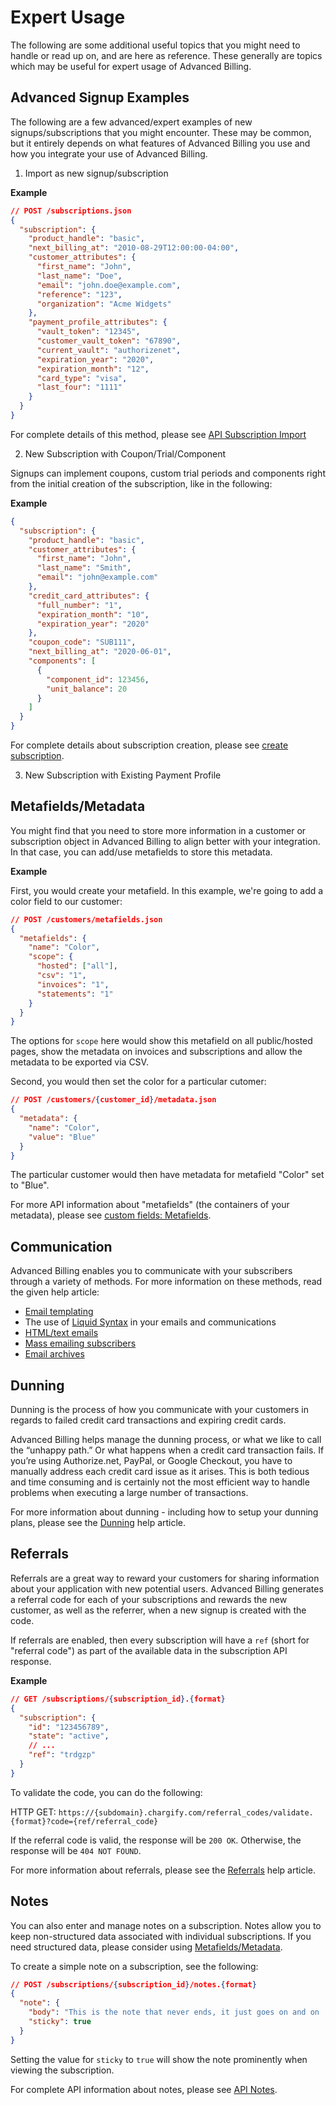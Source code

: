 # Expert Usage

The following are some additional useful topics that you might need to handle or read up on, and are here as reference. These generally are topics which may be useful for expert usage of Advanced Billing.

## Advanced Signup Examples

The following are a few advanced/expert examples of new signups/subscriptions that you might encounter. These may be common, but it entirely depends on what features of Advanced Billing you use and how you integrate your use of Advanced Billing.

1. Import as new signup/subscription

**Example**

```json
// POST /subscriptions.json
{
  "subscription": {
    "product_handle": "basic",
    "next_billing_at": "2010-08-29T12:00:00-04:00",
    "customer_attributes": {
      "first_name": "John",
      "last_name": "Doe",
      "email": "john.doe@example.com",
      "reference": "123",
      "organization": "Acme Widgets"
    },
    "payment_profile_attributes": {
      "vault_token": "12345",
      "customer_vault_token": "67890",
      "current_vault": "authorizenet",
      "expiration_year": "2020",
      "expiration_month": "12",
      "card_type": "visa",
      "last_four": "1111"
    }
  }
}
```

For complete details of this method, please see [API Subscription Import]($e/Subscriptions/createSubscription)

2. New Subscription with Coupon/Trial/Component

Signups can implement coupons, custom trial periods and components right from the initial creation of the subscription, like in the following:

**Example**

```json
{
  "subscription": {
    "product_handle": "basic",
    "customer_attributes": {
      "first_name": "John",
      "last_name": "Smith",
      "email": "john@example.com"
    },
    "credit_card_attributes": {
      "full_number": "1",
      "expiration_month": "10",
      "expiration_year": "2020"
    },
    "coupon_code": "SUB111",
    "next_billing_at": "2020-06-01",
    "components": [
      {
        "component_id": 123456,
        "unit_balance": 20
      }
    ]
  }
}
```

For complete details about subscription creation, please see [create subscription]($e/Subscriptions/createSubscription).

3. New Subscription with Existing Payment Profile

## Metafields/Metadata

You might find that you need to store more information in a customer or subscription object in Advanced Billing to align better with your integration. In that case, you can add/use metafields to store this metadata.

**Example**

First, you would create your metafield. In this example, we're going to add a color field to our customer:

```json
// POST /customers/metafields.json
{
  "metafields": {
    "name": "Color",
    "scope": {
      "hosted": ["all"],
      "csv": "1",
      "invoices": "1",
      "statements": "1"
    }
  }
}
```

The options for `scope` here would show this metafield on all public/hosted pages, show the metadata on invoices and subscriptions and allow the metadata to be exported via CSV.

Second, you would then set the color for a particular cutomer:

```json
// POST /customers/{customer_id}/metadata.json
{
  "metadata": {
    "name": "Color",
    "value": "Blue"
  }
}
```

The particular customer would then have metadata for metafield "Color" set to "Blue".

For more API information about "metafields" (the containers of your metadata), please see [custom fields: Metafields]($e/Custom%20Fields/createMetafields).

## Communication

Advanced Billing enables you to communicate with your subscribers through a variety of methods. For more information on these methods, read the given help article:

- [Email templating](https://maxio-chargify.zendesk.com/hc/en-us/articles/5405217029261)
- The use of [Liquid Syntax](https://maxio-chargify.zendesk.com/hc/en-us/articles/5405065579661) in your emails and communications
- [HTML/text emails](https://maxio-chargify.zendesk.com/hc/en-us/articles/5404761842317)
- [Mass emailing subscribers](https://maxio-chargify.zendesk.com/hc/en-us/articles/5404991667085)
- [Email archives](https://maxio-chargify.zendesk.com/hc/en-us/articles/5405279311501)

## Dunning

Dunning is the process of how you communicate with your customers in regards to failed credit card transactions and expiring credit cards.

Advanced Billing helps manage the dunning process, or what we like to call the “unhappy path.” Or what happens when a credit card transaction fails. If you’re using Authorize.net, PayPal, or Google Checkout, you have to manually address each credit card issue as it arises. This is both tedious and time consuming and is certainly not the most efficient way to handle problems when executing a large number of transactions.

For more information about dunning - including how to setup your dunning plans, please see the [Dunning](https://maxio-chargify.zendesk.com/hc/en-us/articles/5405505141005) help article.

## Referrals

Referrals are a great way to reward your customers for sharing information about your application with new potential users. Advanced Billing generates a referral code for each of your subscriptions and rewards the new customer, as well as the referrer, when a new signup is created with the code.

If referrals are enabled, then every subscription will have a `ref` (short for "referral code") as part of the available data in the subscription API response.

**Example**

```json
// GET /subscriptions/{subscription_id}.{format}
{
  "subscription": {
    "id": "123456789",
    "state": "active",
    // ...
    "ref": "trdgzp"
  }
}
```

To validate the code, you can do the following:

HTTP GET: `https://{subdomain}.chargify.com/referral_codes/validate.{format}?code={ref/referral_code}`

If the referral code is valid, the response will be `200 OK`. Otherwise, the response will be `404 NOT FOUND`.

For more information about referrals, please see the [Referrals](https://maxio-chargify.zendesk.com/hc/en-us/articles/5405548589581) help article.

## Notes

You can also enter and manage notes on a subscription. Notes allow you to keep non-structured data associated with individual subscriptions. If you need structured data, please consider using [Metafields/Metadata]($e/Custom%20Fields/createMetafields).

To create a simple note on a subscription, see the following:

```json
// POST /subscriptions/{subscription_id}/notes.{format}
{
  "note": {
    "body": "This is the note that never ends, it just goes on and on ..",
    "sticky": true
  }
}
```

Setting the value for `sticky` to `true` will show the note prominently when viewing the subscription.

For complete API information about notes, please see [API Notes]($e/Subscription%20Notes/createSubscriptionNote).
